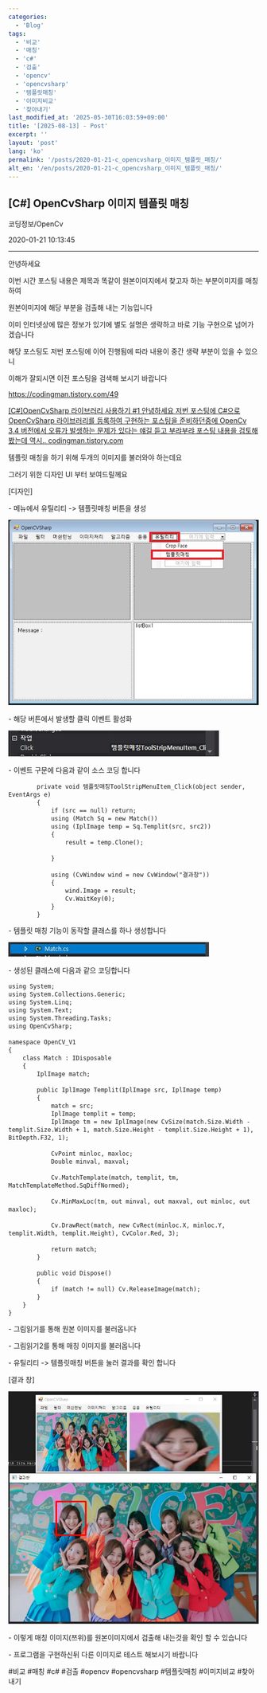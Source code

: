 ```yaml
---
categories:
  - 'Blog'
tags:
  - '비교'
  - '매칭'
  - 'c#'
  - '검출'
  - 'opencv'
  - 'opencvsharp'
  - '템플릿매칭'
  - '이미지비교'
  - '찾아내기'
last_modified_at: '2025-05-30T16:03:59+09:00'
title: '[2025-08-13] - Post'
excerpt: ''
layout: 'post'
lang: 'ko'
permalink: '/posts/2020-01-21-c_opencvsharp_이미지_템플릿_매칭/'
alt_en: '/en/posts/2020-01-21-c_opencvsharp_이미지_템플릿_매칭/'
---
```


## [C#] OpenCvSharp 이미지 템플릿 매칭

코딩정보/OpenCv

2020-01-21 10:13:45

* * *

안녕하세요

이번 시간 포스팅 내용은 제목과 똑같이 원본이미지에서 찾고자 하는 부분이미지를 매칭하여

원본이미지에 해당 부분을 검출해 내는 기능입니다

이미 인터넷상에 많은 정보가 있기에 별도 설명은 생략하고 바로 기능 구현으로 넘어가겠습니다

해당 포스팅도 저번 포스팅에 이어 진행됨에 따라 내용이 중간 생략 부분이 있을 수 있으니

이해가 잘되시면 이전 포스팅을 검색해 보시기 바랍니다

<https://codingman.tistory.com/49>

[ [C#]OpenCvSharp 라이브러리 사용하기 #1 안녕하세요 저번 포스팅에 C#으로 OpenCvSharp 라이브러리를 등록하여
구현하는 포스팅을 준비하던중에 OpenCv 3,4 버전에서 오류가 발생하는 문제가 있다는 얘길 듣고 부랴부랴 포스팅 내용을 검토해봤는데
역시.. codingman.tistory.com ](https://codingman.tistory.com/49)

템플릿 매칭을 하기 위해 두개의 이미지를 불러와야 하는데요

그러기 위한 디자인 UI 부터 보여드릴께요

[디자인]

\- 메뉴에서 유틸리티 -> 템플릿매칭 버튼을 생성

![](/assets/images/c_opencvsharp_이미지_템플릿_매칭/img.jpg)

\- 해당 버튼에서 발생할 클릭 이벤트 활성화

![](/assets/images/c_opencvsharp_이미지_템플릿_매칭/img_1.jpg)

\- 이벤트 구문에 다음과 같이 소스 코딩 합니다

    
    
            private void 템플릿매칭ToolStripMenuItem_Click(object sender, EventArgs e)
            {
                if (src == null) return;
                using (Match Sq = new Match())
                using (IplImage temp = Sq.Templit(src, src2))
                {
                    result = temp.Clone();
    
                }
    
                using (CvWindow wind = new CvWindow("결과창"))
                {
                    wind.Image = result;
                    Cv.WaitKey(0);
                }
            }

\- 템플릿 매칭 기능이 동작할 클래스를 하나 생성합니다

![](/assets/images/c_opencvsharp_이미지_템플릿_매칭/img_2.jpg)

\- 생성된 클래스에 다음과 같으 코딩합니다

    
    
    using System;
    using System.Collections.Generic;
    using System.Linq;
    using System.Text;
    using System.Threading.Tasks;
    using OpenCvSharp;
    
    namespace OpenCV_V1
    {
        class Match : IDisposable
        {
            IplImage match;
    
            public IplImage Templit(IplImage src, IplImage temp)
            {
                match = src;
                IplImage templit = temp;
                IplImage tm = new IplImage(new CvSize(match.Size.Width - templit.Size.Width + 1, match.Size.Height - templit.Size.Height + 1), BitDepth.F32, 1);
    
                CvPoint minloc, maxloc;
                Double minval, maxval;
    
                Cv.MatchTemplate(match, templit, tm, MatchTemplateMethod.SqDiffNormed);
    
                Cv.MinMaxLoc(tm, out minval, out maxval, out minloc, out maxloc);
    
                Cv.DrawRect(match, new CvRect(minloc.X, minloc.Y, templit.Width, templit.Height), CvColor.Red, 3);
    
                return match;
            }
    
            public void Dispose()
            {
                if (match != null) Cv.ReleaseImage(match);
            }
        }
    }
    

\- 그림읽기를 통해 원본 이미지를 불러옵니다

\- 그림읽기2를 통해 매칭 이미지를 불러옵니다

\- 유틸리티 -> 템플릿매칭 버튼을 눌러 결과를 확인 합니다

[결과 창]

![](/assets/images/c_opencvsharp_이미지_템플릿_매칭/img_3.jpg)

\- 이렇게 매칭 이미지(쯔위)를 원본이미지에서 검출해 내는것을 확인 할 수 있습니다

\- 프로그램을 구현하신뒤 다른 이미지로 테스트 해보시기 바랍니다

  

#비교 #매칭 #c# #검출 #opencv #opencvsharp #템플릿매칭 #이미지비교 #찾아내기

